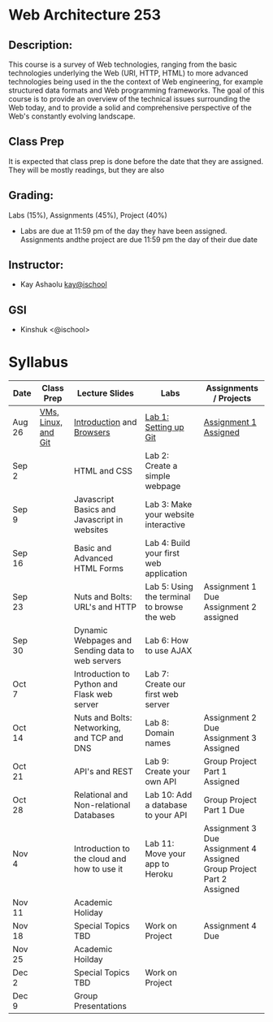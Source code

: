 # Web Architecture 253

## Description: 
This course is a survey of Web technologies, ranging from the basic technologies underlying the Web (URI, HTTP, HTML) to more advanced technologies being used in the the context of Web engineering, for example structured data formats and Web programming frameworks. The goal of this course is to provide an overview of the technical issues surrounding the Web today, and to provide a solid and comprehensive perspective of the Web's constantly evolving landscape.

## Class Prep
It is expected that class prep is done before the date that they are assigned. They will be mostly readings, but they are also 

## Grading:
Labs (15%), Assignments (45%), Project (40%)
 - Labs are due at 11:59 pm of the day they have been assigned. Assignments andthe project are due 11:59 pm the day of their due date

## Instructor:
 - Kay Ashaolu <kay@ischool>
  
## GSI
 - Kinshuk <@ischool>

# Syllabus

|  Date |  Class Prep | Lecture Slides | Labs | Assignments / Projects |
|---|---|---|---|---|
| Aug 26 | [VMs, Linux, and Git](https://info253-fl2016.github.io/Class%20Prep%201%20-%20Virtual%20Machines,%20Linux%20Terminal,%20and%20Git.html) | [Introduction](https://info253-fl2016.github.io/Lecture%201%20-%20Introduction.html) and [Browsers](https://info253-fl2016.github.io/Lecture%202%20-%20What%20is%20a%20web%20browser.html) | [Lab 1: Setting up Git](https://classroom.github.com/assignment-invitations/44735fb1e10b4988f74e678007956e42) | [Assignment 1 Assigned](https://classroom.github.com/assignment-invitations/76cf5b234f94e51a56d5cb12f837e1dc) | 
| Sep 2 |  | HTML and CSS | Lab 2: Create a simple webpage |  |
| Sep 9 | | Javascript Basics and Javascript in websites | Lab 3: Make your website interactive | |
| Sep 16 | | Basic and Advanced HTML Forms | Lab 4: Build your first web application | |
| Sep 23 |  | Nuts and Bolts: URL's and HTTP | Lab 5: Using the terminal to browse the web | Assignment 1 Due<br />Assignment 2 assigned  | 
| Sep 30 | | Dynamic Webpages and Sending data to web servers | Lab 6: How to use AJAX  | |
| Oct 7 | | Introduction to Python and Flask web server | Lab 7: Create our first web server | |
| Oct 14 | | Nuts and Bolts: Networking, and TCP and DNS | Lab 8: Domain names  | Assignment 2 Due<br />Assignment 3 Assigned |
| Oct 21 | | API's and REST | Lab 9: Create your own API  | Group Project Part 1 Assigned  |
| Oct 28 | | Relational and Non-relational Databases | Lab 10: Add a database to your API | Group Project Part 1 Due |
| Nov 4 | | Introduction to the cloud and how to use it | Lab 11: Move your app to Heroku | Assignment 3 Due<br /> Assignment 4 Assigned<br /> Group Project Part 2 Assigned |
| Nov 11 |  |  Academic Holiday | | |
| Nov 18 | | Special Topics TBD | Work on Project | Assignment 4 Due |
| Nov 25 | | Academic Hoilday | | |
| Dec 2 | | Special Topics TBD | Work on Project | |
| Dec 9 | | Group Presentations| | |